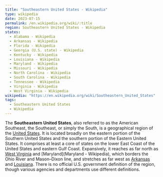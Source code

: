 ```yaml
---
title: "Southeastern United States - Wikipedia"
type: wikipedia
date: 2023-07-15
permalink: /en.wikipedia.org/wiki/:title
region: Southeastern United States - Wikipedia
states:
  - Alabama - Wikipedia
  - Arkansas - Wikipedia
  - Florida - Wikipedia
  - Georgia (U.S. state) - Wikipedia
  - Kentucky - Wikipedia
  - Louisiana - Wikipedia
  - Maryland - Wikipedia
  - Missouri - Wikipedia
  - North Carolina - Wikipedia
  - South Carolina - Wikipedia
  - Tennessee - Wikipedia
  - Virginia - Wikipedia
  - West Virginia - Wikipedia
wikipedia: "https://en.wikipedia.org/wiki/Southeastern_United_States"
tags:
  - Southeastern United States
  - Wikipedia
---
```

The **Southeastern United States**, also referred to as the American Southeast, the Southeast, or simply the South, is a geographical region of the [United States](/en.wikipedia.org/wiki/United_States). It is located broadly on the eastern portion of the Southern United States and the southern portion of the Eastern United States. It comprises at least a core of states on the lower East Coast of the United States and eastern Gulf Coast. Expansively, it reaches as far north as [West Virginia](/en.wikipedia.org/wiki/West_Virginia) and [Maryland](Maryland - Wikipedia), which borders the Ohio River and Mason–Dixon line, and stretches as far west as [Arkansas](/en.wikipedia.org/wiki/Arkansas) and [Louisiana](/en.wikipedia.org/wiki/Louisiana). There is no official U.S. government definition of the region, though various agencies and departments use different definitions.